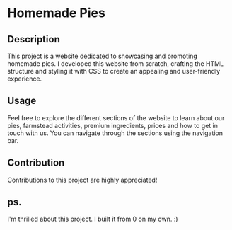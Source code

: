 # Homemade Pies

## Description
This project is a website dedicated to showcasing and promoting homemade pies. 
I developed this website from scratch, crafting the HTML structure and styling it with CSS to create an appealing and user-friendly experience.

## Usage
Feel free to explore the different sections of the website to learn about our pies, farmstead activities, premium ingredients, prices 
and how to get in touch with us. You can navigate through the sections using the navigation bar.

## Contribution
Contributions to this project are highly appreciated!

## ps.
I'm thrilled about this project. I built it from 0 on my own. :)
